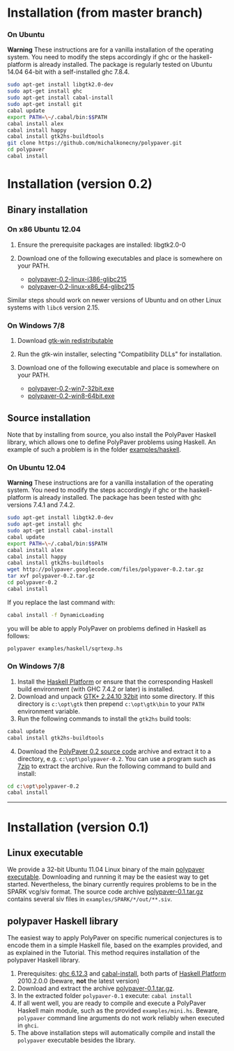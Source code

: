 Installation (from master branch)
=================================

### On Ubuntu

**Warning** These instructions are for a vanilla installation of the operating system.
You need to modify the steps accordingly if ghc or the haskell-platform is already installed.
The package is regularly tested on Ubuntu 14.04 64-bit with a self-installed ghc 7.8.4.  

```sh
sudo apt-get install libgtk2.0-dev
sudo apt-get install ghc
sudo apt-get install cabal-install
sudo apt-get install git
cabal update
export PATH=\~/.cabal/bin:$$PATH
cabal install alex
cabal install happy
cabal install gtk2hs-buildtools
git clone https://github.com/michalkonecny/polypaver.git
cd polypaver
cabal install
```


Installation (version 0.2)
=========================

Binary installation
-------------------

### On x86 Ubuntu 12.04

1.  Ensure the prerequisite packages are installed: libgtk2.0-0
2.  Download one of the following executables and place is somewhere on
    your PATH.

    -   [polypaver-0.2-linux-i386-glibc215](http://code.google.com/p/polypaver/downloads/detail?name=polypaver-0.2-linux-i386-glibc215)
    -   [polypaver-0.2-linux-x86\_64-glibc215](http://code.google.com/p/polypaver/downloads/detail?name=polypaver-0.2-linux-x86_64-glibc215)

Similar steps should work on newer versions of Ubuntu and on other Linux
systems with `libc6` version 2.15.

### On Windows 7/8

1.  Download [gtk-win
    redistributable](http://downloads.sourceforge.net/gtk-win/gtk2-runtime-2.24.10-2012-10-10-ash.exe?download)
2.  Run the gtk-win installer, selecting "Compatibility DLLs" for
    installation.
3.  Download one of the following executable and place is somewhere on
    your PATH.

    -   [polypaver-0.2-win7-32bit.exe](http://code.google.com/p/polypaver/downloads/detail?name=polypaver-0.2-win7-32bit.exe)
    -   [polypaver-0.2-win8-64bit.exe](http://code.google.com/p/polypaver/downloads/detail?name=polypaver-0.2-win8-64bit.exe)

Source installation
-------------------

Note that by installing from source, you also install
the PolyPaver Haskell library, which allows one to
define PolyPaver problems using Haskell.
An example of such a problem is in the folder
[examples/haskell](http://code.google.com/p/polypaver/source/browse/#hg%2Fexamples%2Fhaskell).

### On Ubuntu 12.04

**Warning** These instructions are for a vanilla installation of the
operating system.
You need to modify the steps accordingly if ghc or the haskell-platform
is already installed.
The package has been tested with ghc versions 7.4.1 and 7.4.2.

```sh
sudo apt-get install libgtk2.0-dev
sudo apt-get install ghc
sudo apt-get install cabal-install
cabal update
export PATH=\~/.cabal/bin:$$PATH
cabal install alex
cabal install happy
cabal install gtk2hs-buildtools
wget http://polypaver.googlecode.com/files/polypaver-0.2.tar.gz
tar xvf polypaver-0.2.tar.gz
cd polypaver-0.2
cabal install
```

If you replace the last command with:

```sh
cabal install -f DynamicLoading
```

you will be able to apply PolyPaver on problems defined in Haskell as
follows:

```sh
polypaver examples/haskell/sqrtexp.hs
```

### On Windows 7/8

1.  Install the [Haskell
    Platform](http://lambda.haskell.org/platform/download/2012.4.0.0/HaskellPlatform-2012.4.0.0-setup.exe)
    or ensure that the corresponding Haskell build environment (with GHC
    7.4.2 or later) is installed.
2.  Download and unpack [GTK+ 2.24.10
    32bit](http://ftp.gnome.org/pub/gnome/binaries/win32/gtk+/2.24/gtk+-bundle_2.24.10-20120208_win32.zip)
    into some directory. If this directory is `c:\opt\gtk` then prepend
    `c:\opt\gtk\bin` to your `PATH` environment variable.
3.  Run the following commands to install the `gtk2hs` build tools:

```sh
cabal update
cabal install gtk2hs-buildtools
``` 

4. Download the [PolyPaver 0.2 source code](http://polypaver.googlecode.com/files/polypaver-0.2.tar.gz) 
archive and extract it to a directory, e.g. `c:\opt\polypaver-0.2`. 
You can use a program such as [7zip](http://www.7-zip.org/) to extract the archive. 
Run the following command to build and install: 

```sh
cd c:\opt\polypaver-0.2
cabal install
```

* * * * *

Installation (version 0.1)
==========================

Linux executable
----------------

We provide a 32-bit Ubuntu 11.04 Linux binary of the main [polypaver
executable](http://code.google.com/p/polypaver/downloads/detail?name=polypaver-0.1).
Downloading and running it may be the easiest way to get started.
Nevertheless, the binary currently requires problems to be in the SPARK
vcg/siv format. The source code archive
[polypaver-0.1.tar.gz](http://code.google.com/p/polypaver/downloads/detail?name=polypaver-0.1.tar.gz)
contains several siv files in `examples/SPARK/*/out/**.siv`.

polypaver Haskell library
-------------------------

The easiest way to apply PolyPaver on specific numerical conjectures is
to encode them in a simple Haskell file, based on the examples
provided,
and as explained in the Tutorial. This method requires installation of
the polypaver Haskell library.

1.  Prerequisites: [ghc
    6.12.3](http://www.haskell.org/ghc/download_ghc_6_12_3) and
    [cabal-install](http://www.haskell.org/haskellwiki/Cabal-Install),
    both parts of [Haskell
    Platform](http://hackage.haskell.org/platform/) 2010.2.0.0 (beware,
    **not** the latest version)
2.  Download and extract the archive
    [polypaver-0.1.tar.gz](http://code.google.com/p/polypaver/downloads/detail?name=polypaver-0.1.tar.gz).
3.  In the extracted folder `polypaver-0.1` execute: `cabal install`
4.  If all went well, you are ready to compile and execute a PolyPaver
    Haskell main module, such as the provided `examples/mini.hs`.
    Beware, `polypaver` command line arguments do not work reliably when
    executed in `ghci`.
5.  The above installation steps will automatically compile and install
    the `polypaver` executable besides the library.

